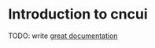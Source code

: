 # Introduction to cncui

TODO: write [great documentation](http://jacobian.org/writing/great-documentation/what-to-write/)

